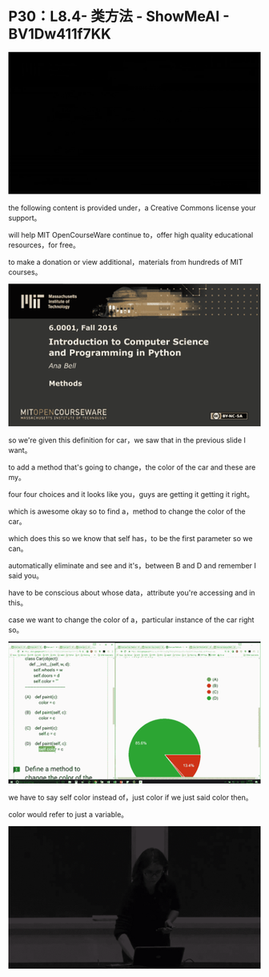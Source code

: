 # P30：L8.4- 类方法 - ShowMeAI - BV1Dw411f7KK

![](img/e3aefdb55868b1b4b6216d540a85dc1f_0.png)

the following content is provided under，a Creative Commons license your support。

will help MIT OpenCourseWare continue to，offer high quality educational resources，for free。

to make a donation or view additional，materials from hundreds of MIT courses。



![](img/e3aefdb55868b1b4b6216d540a85dc1f_2.png)

so we're given this definition for car，we saw that in the previous slide I want。

to add a method that's going to change，the color of the car and these are my。

four four choices and it looks like you，guys are getting it getting it right。

which is awesome okay so to find a，method to change the color of the car。

which does this so we know that self has，to be the first parameter so we can。

automatically eliminate and see and it's，between B and D and remember I said you。

have to be conscious about whose data，attribute you're accessing and in this。

case we want to change the color of a，particular instance of the car right so。



![](img/e3aefdb55868b1b4b6216d540a85dc1f_4.png)

we have to say self color instead of，just color if we just said color then。

color would refer to just a variable。

![](img/e3aefdb55868b1b4b6216d540a85dc1f_6.png)